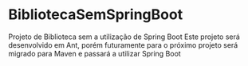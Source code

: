 # BibliotecaSemSpringBoot
Projeto de Biblioteca sem a utilização de Spring Boot
Este projeto será desenvolvido em Ant, porém futuramente para o próximo projeto será migrado para Maven e passará a utilizar Spring Boot
